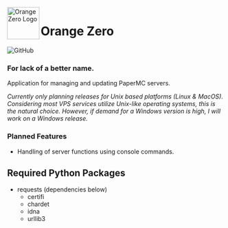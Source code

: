 <img src="https://raw.githubusercontent.com/lennibot/orangezero/main/orange_zero_logo.svg?sanitize=true" alt="Orange Zero Logo" width="75" align="left">

# Orange Zero
![GitHub](https://img.shields.io/github/license/metares/findomatic?style=flat-square)
### For lack of a better name.
Application for managing and updating PaperMC servers.

*Currently only planning releases for Unix based platforms (Linux & MacOS). Considering most VPS services utilize Unix-like operating systems, this is the natural choice. However, if demand for a Windows version is high, I will work on a Windows release.*

### Planned Features
* Handling of server functions using console commands.

## Required Python Packages
* requests (dependencies below) 
  * certifi
  * chardet
  * idna
  * urllib3
